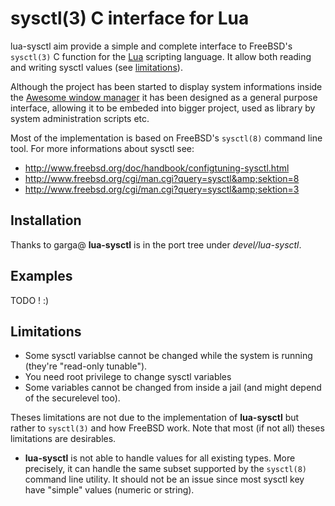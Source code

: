 # sysctl(3) C interface for Lua

lua-sysctl aim provide a simple and complete interface to FreeBSD's `sysctl(3)` C function for the [Lua](http://lua.org) scripting language. It allow both reading and writing sysctl values (see [limitations](#limitations)).

Although the project has been started to display system informations inside the [Awesome window manager](http://awesome.naquadah.org/) it has been designed as a general purpose interface, allowing it to be embeded into bigger project, used as library by system administration scripts etc.

Most of the implementation is based on FreeBSD's `sysctl(8)` command line tool. For more informations about sysctl see:
* http://www.freebsd.org/doc/handbook/configtuning-sysctl.html
* http://www.freebsd.org/cgi/man.cgi?query=sysctl&amp;sektion=8
* http://www.freebsd.org/cgi/man.cgi?query=sysctl&amp;sektion=3

## Installation

Thanks to garga@ **lua-sysctl** is in the port tree under _devel/lua-sysctl_.

## Examples

TODO ! :)

## Limitations

* Some sysctl variablse cannot be changed while the system is running (they're "read-only tunable").
* You need root privilege to change sysctl variables
* Some variables cannot be changed from inside a jail (and might depend of the securelevel too).

Theses limitations are not due to the implementation of **lua-sysctl** but rather to `sysctl(3)` and how FreeBSD work. Note that most (if not all) theses limitations are desirables.

* **lua-sysctl** is not able to handle values for all existing types. More precisely, it can handle the same subset supported by the `sysctl(8)` command line utility. It should not be an issue since most sysctl key have "simple" values (numeric or string).
